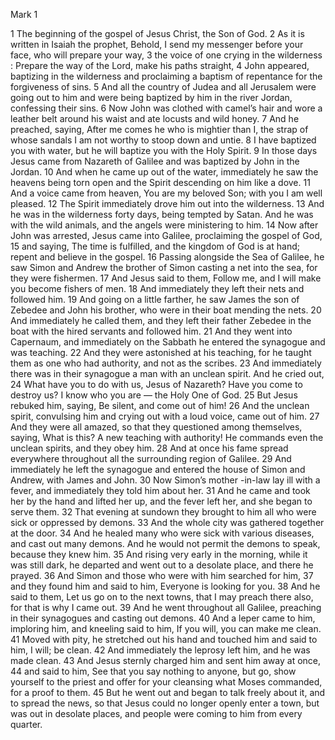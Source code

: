Mark 1

1	The beginning of the gospel of Jesus Christ, the Son of God.
2	As it is written in Isaiah the prophet, Behold, I send my messenger before your face, who will prepare your way,
3	the voice of one crying in the wilderness : Prepare the way of the Lord, make his paths straight,
4	John appeared, baptizing in the wilderness and proclaiming a baptism of repentance for the forgiveness of sins.
5	And all the country of Judea and all Jerusalem were going out to him and were being baptized by him in the river Jordan, confessing their sins.
6	Now John was clothed with camel’s hair and wore a leather belt around his waist and ate locusts and wild honey.
7	And he preached, saying, After me comes he who is mightier than I, the strap of whose sandals I am not worthy to stoop down and untie.
8	I have baptized you with water, but he will baptize you with the Holy Spirit.
9	In those days Jesus came from Nazareth of Galilee and was baptized by John in the Jordan.
10	And when he came up out of the water, immediately he saw the heavens being torn open and the Spirit descending on him like a dove.
11	And a voice came from heaven, You are my beloved Son; with you I am well pleased.
12	The Spirit immediately drove him out into the wilderness.
13	And he was in the wilderness forty days, being tempted by Satan. And he was with the wild animals, and the angels were ministering to him.
14	Now after John was arrested, Jesus came into Galilee, proclaiming the gospel of God,
15	and saying, The time is fulfilled, and the kingdom of God is at hand; repent and believe in the gospel.
16	Passing alongside the Sea of Galilee, he saw Simon and Andrew the brother of Simon casting a net into the sea, for they were fishermen.
17	And Jesus said to them, Follow me, and I will make you become fishers of men.
18	And immediately they left their nets and followed him.
19	And going on a little farther, he saw James the son of Zebedee and John his brother, who were in their boat mending the nets.
20	And immediately he called them, and they left their father Zebedee in the boat with the hired servants and followed him.
21	And they went into Capernaum, and immediately on the Sabbath he entered the synagogue and was teaching.
22	And they were astonished at his teaching, for he taught them as one who had authority, and not as the scribes.
23	And immediately there was in their synagogue a man with an unclean spirit. And he cried out,
24	What have you to do with us, Jesus of Nazareth? Have you come to destroy us? I know who you are — the Holy One of God.
25	But Jesus rebuked him, saying, Be silent, and come out of him!
26	And the unclean spirit, convulsing him and crying out with a loud voice, came out of him.
27	And they were all amazed, so that they questioned among themselves, saying, What is this? A new teaching with authority! He commands even the unclean spirits, and they obey him.
28	And at once his fame spread everywhere throughout all the surrounding region of Galilee.
29	And immediately he left the synagogue and entered the house of Simon and Andrew, with James and John.
30	Now Simon’s mother -in-law lay ill with a fever, and immediately they told him about her.
31	And he came and took her by the hand and lifted her up, and the fever left her, and she began to serve them.
32	That evening at sundown they brought to him all who were sick or oppressed by demons.
33	And the whole city was gathered together at the door.
34	And he healed many who were sick with various diseases, and cast out many demons. And he would not permit the demons to speak, because they knew him.
35	And rising very early in the morning, while it was still dark, he departed and went out to a desolate place, and there he prayed.
36	And Simon and those who were with him searched for him,
37	and they found him and said to him, Everyone is looking for you.
38	And he said to them, Let us go on to the next towns, that I may preach there also, for that is why I came out.
39	And he went throughout all Galilee, preaching in their synagogues and casting out demons.
40	And a leper came to him, imploring him, and kneeling said to him, If you will, you can make me clean.
41	Moved with pity, he stretched out his hand and touched him and said to him, I will; be clean.
42	And immediately the leprosy left him, and he was made clean.
43	And Jesus sternly charged him and sent him away at once,
44	and said to him, See that you say nothing to anyone, but go, show yourself to the priest and offer for your cleansing what Moses commanded, for a proof to them.
45	But he went out and began to talk freely about it, and to spread the news, so that Jesus could no longer openly enter a town, but was out in desolate places, and people were coming to him from every quarter.

